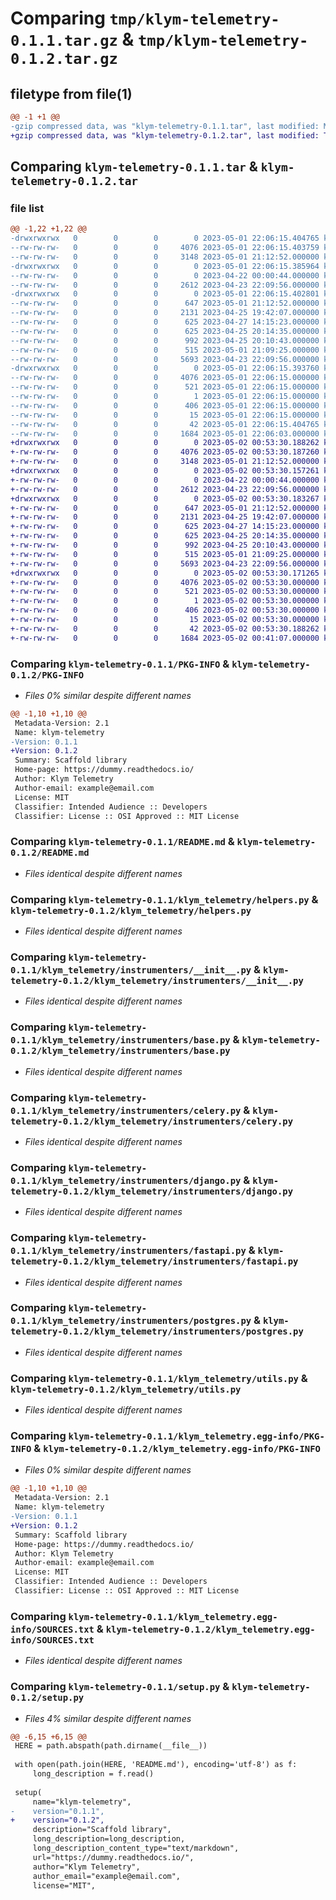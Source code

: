 # Comparing `tmp/klym-telemetry-0.1.1.tar.gz` & `tmp/klym-telemetry-0.1.2.tar.gz`

## filetype from file(1)

```diff
@@ -1 +1 @@
-gzip compressed data, was "klym-telemetry-0.1.1.tar", last modified: Mon May  1 22:06:15 2023, max compression
+gzip compressed data, was "klym-telemetry-0.1.2.tar", last modified: Tue May  2 00:53:30 2023, max compression
```

## Comparing `klym-telemetry-0.1.1.tar` & `klym-telemetry-0.1.2.tar`

### file list

```diff
@@ -1,22 +1,22 @@
-drwxrwxrwx   0        0        0        0 2023-05-01 22:06:15.404765 klym-telemetry-0.1.1/
--rw-rw-rw-   0        0        0     4076 2023-05-01 22:06:15.403759 klym-telemetry-0.1.1/PKG-INFO
--rw-rw-rw-   0        0        0     3148 2023-05-01 21:12:52.000000 klym-telemetry-0.1.1/README.md
-drwxrwxrwx   0        0        0        0 2023-05-01 22:06:15.385964 klym-telemetry-0.1.1/klym_telemetry/
--rw-rw-rw-   0        0        0        0 2023-04-22 00:00:44.000000 klym-telemetry-0.1.1/klym_telemetry/__init__.py
--rw-rw-rw-   0        0        0     2612 2023-04-23 22:09:56.000000 klym-telemetry-0.1.1/klym_telemetry/helpers.py
-drwxrwxrwx   0        0        0        0 2023-05-01 22:06:15.402801 klym-telemetry-0.1.1/klym_telemetry/instrumenters/
--rw-rw-rw-   0        0        0      647 2023-05-01 21:12:52.000000 klym-telemetry-0.1.1/klym_telemetry/instrumenters/__init__.py
--rw-rw-rw-   0        0        0     2131 2023-04-25 19:42:07.000000 klym-telemetry-0.1.1/klym_telemetry/instrumenters/base.py
--rw-rw-rw-   0        0        0      625 2023-04-27 14:15:23.000000 klym-telemetry-0.1.1/klym_telemetry/instrumenters/celery.py
--rw-rw-rw-   0        0        0      625 2023-04-25 20:14:35.000000 klym-telemetry-0.1.1/klym_telemetry/instrumenters/django.py
--rw-rw-rw-   0        0        0      992 2023-04-25 20:10:43.000000 klym-telemetry-0.1.1/klym_telemetry/instrumenters/fastapi.py
--rw-rw-rw-   0        0        0      515 2023-05-01 21:09:25.000000 klym-telemetry-0.1.1/klym_telemetry/instrumenters/postgres.py
--rw-rw-rw-   0        0        0     5693 2023-04-23 22:09:56.000000 klym-telemetry-0.1.1/klym_telemetry/utils.py
-drwxrwxrwx   0        0        0        0 2023-05-01 22:06:15.393760 klym-telemetry-0.1.1/klym_telemetry.egg-info/
--rw-rw-rw-   0        0        0     4076 2023-05-01 22:06:15.000000 klym-telemetry-0.1.1/klym_telemetry.egg-info/PKG-INFO
--rw-rw-rw-   0        0        0      521 2023-05-01 22:06:15.000000 klym-telemetry-0.1.1/klym_telemetry.egg-info/SOURCES.txt
--rw-rw-rw-   0        0        0        1 2023-05-01 22:06:15.000000 klym-telemetry-0.1.1/klym_telemetry.egg-info/dependency_links.txt
--rw-rw-rw-   0        0        0      406 2023-05-01 22:06:15.000000 klym-telemetry-0.1.1/klym_telemetry.egg-info/requires.txt
--rw-rw-rw-   0        0        0       15 2023-05-01 22:06:15.000000 klym-telemetry-0.1.1/klym_telemetry.egg-info/top_level.txt
--rw-rw-rw-   0        0        0       42 2023-05-01 22:06:15.404765 klym-telemetry-0.1.1/setup.cfg
--rw-rw-rw-   0        0        0     1684 2023-05-01 22:06:03.000000 klym-telemetry-0.1.1/setup.py
+drwxrwxrwx   0        0        0        0 2023-05-02 00:53:30.188262 klym-telemetry-0.1.2/
+-rw-rw-rw-   0        0        0     4076 2023-05-02 00:53:30.187260 klym-telemetry-0.1.2/PKG-INFO
+-rw-rw-rw-   0        0        0     3148 2023-05-01 21:12:52.000000 klym-telemetry-0.1.2/README.md
+drwxrwxrwx   0        0        0        0 2023-05-02 00:53:30.157261 klym-telemetry-0.1.2/klym_telemetry/
+-rw-rw-rw-   0        0        0        0 2023-04-22 00:00:44.000000 klym-telemetry-0.1.2/klym_telemetry/__init__.py
+-rw-rw-rw-   0        0        0     2612 2023-04-23 22:09:56.000000 klym-telemetry-0.1.2/klym_telemetry/helpers.py
+drwxrwxrwx   0        0        0        0 2023-05-02 00:53:30.183267 klym-telemetry-0.1.2/klym_telemetry/instrumenters/
+-rw-rw-rw-   0        0        0      647 2023-05-01 21:12:52.000000 klym-telemetry-0.1.2/klym_telemetry/instrumenters/__init__.py
+-rw-rw-rw-   0        0        0     2131 2023-04-25 19:42:07.000000 klym-telemetry-0.1.2/klym_telemetry/instrumenters/base.py
+-rw-rw-rw-   0        0        0      625 2023-04-27 14:15:23.000000 klym-telemetry-0.1.2/klym_telemetry/instrumenters/celery.py
+-rw-rw-rw-   0        0        0      625 2023-04-25 20:14:35.000000 klym-telemetry-0.1.2/klym_telemetry/instrumenters/django.py
+-rw-rw-rw-   0        0        0      992 2023-04-25 20:10:43.000000 klym-telemetry-0.1.2/klym_telemetry/instrumenters/fastapi.py
+-rw-rw-rw-   0        0        0      515 2023-05-01 21:09:25.000000 klym-telemetry-0.1.2/klym_telemetry/instrumenters/postgres.py
+-rw-rw-rw-   0        0        0     5693 2023-04-23 22:09:56.000000 klym-telemetry-0.1.2/klym_telemetry/utils.py
+drwxrwxrwx   0        0        0        0 2023-05-02 00:53:30.171265 klym-telemetry-0.1.2/klym_telemetry.egg-info/
+-rw-rw-rw-   0        0        0     4076 2023-05-02 00:53:30.000000 klym-telemetry-0.1.2/klym_telemetry.egg-info/PKG-INFO
+-rw-rw-rw-   0        0        0      521 2023-05-02 00:53:30.000000 klym-telemetry-0.1.2/klym_telemetry.egg-info/SOURCES.txt
+-rw-rw-rw-   0        0        0        1 2023-05-02 00:53:30.000000 klym-telemetry-0.1.2/klym_telemetry.egg-info/dependency_links.txt
+-rw-rw-rw-   0        0        0      406 2023-05-02 00:53:30.000000 klym-telemetry-0.1.2/klym_telemetry.egg-info/requires.txt
+-rw-rw-rw-   0        0        0       15 2023-05-02 00:53:30.000000 klym-telemetry-0.1.2/klym_telemetry.egg-info/top_level.txt
+-rw-rw-rw-   0        0        0       42 2023-05-02 00:53:30.188262 klym-telemetry-0.1.2/setup.cfg
+-rw-rw-rw-   0        0        0     1684 2023-05-02 00:41:07.000000 klym-telemetry-0.1.2/setup.py
```

### Comparing `klym-telemetry-0.1.1/PKG-INFO` & `klym-telemetry-0.1.2/PKG-INFO`

 * *Files 0% similar despite different names*

```diff
@@ -1,10 +1,10 @@
 Metadata-Version: 2.1
 Name: klym-telemetry
-Version: 0.1.1
+Version: 0.1.2
 Summary: Scaffold library
 Home-page: https://dummy.readthedocs.io/
 Author: Klym Telemetry
 Author-email: example@email.com
 License: MIT
 Classifier: Intended Audience :: Developers
 Classifier: License :: OSI Approved :: MIT License
```

### Comparing `klym-telemetry-0.1.1/README.md` & `klym-telemetry-0.1.2/README.md`

 * *Files identical despite different names*

### Comparing `klym-telemetry-0.1.1/klym_telemetry/helpers.py` & `klym-telemetry-0.1.2/klym_telemetry/helpers.py`

 * *Files identical despite different names*

### Comparing `klym-telemetry-0.1.1/klym_telemetry/instrumenters/__init__.py` & `klym-telemetry-0.1.2/klym_telemetry/instrumenters/__init__.py`

 * *Files identical despite different names*

### Comparing `klym-telemetry-0.1.1/klym_telemetry/instrumenters/base.py` & `klym-telemetry-0.1.2/klym_telemetry/instrumenters/base.py`

 * *Files identical despite different names*

### Comparing `klym-telemetry-0.1.1/klym_telemetry/instrumenters/celery.py` & `klym-telemetry-0.1.2/klym_telemetry/instrumenters/celery.py`

 * *Files identical despite different names*

### Comparing `klym-telemetry-0.1.1/klym_telemetry/instrumenters/django.py` & `klym-telemetry-0.1.2/klym_telemetry/instrumenters/django.py`

 * *Files identical despite different names*

### Comparing `klym-telemetry-0.1.1/klym_telemetry/instrumenters/fastapi.py` & `klym-telemetry-0.1.2/klym_telemetry/instrumenters/fastapi.py`

 * *Files identical despite different names*

### Comparing `klym-telemetry-0.1.1/klym_telemetry/instrumenters/postgres.py` & `klym-telemetry-0.1.2/klym_telemetry/instrumenters/postgres.py`

 * *Files identical despite different names*

### Comparing `klym-telemetry-0.1.1/klym_telemetry/utils.py` & `klym-telemetry-0.1.2/klym_telemetry/utils.py`

 * *Files identical despite different names*

### Comparing `klym-telemetry-0.1.1/klym_telemetry.egg-info/PKG-INFO` & `klym-telemetry-0.1.2/klym_telemetry.egg-info/PKG-INFO`

 * *Files 0% similar despite different names*

```diff
@@ -1,10 +1,10 @@
 Metadata-Version: 2.1
 Name: klym-telemetry
-Version: 0.1.1
+Version: 0.1.2
 Summary: Scaffold library
 Home-page: https://dummy.readthedocs.io/
 Author: Klym Telemetry
 Author-email: example@email.com
 License: MIT
 Classifier: Intended Audience :: Developers
 Classifier: License :: OSI Approved :: MIT License
```

### Comparing `klym-telemetry-0.1.1/klym_telemetry.egg-info/SOURCES.txt` & `klym-telemetry-0.1.2/klym_telemetry.egg-info/SOURCES.txt`

 * *Files identical despite different names*

### Comparing `klym-telemetry-0.1.1/setup.py` & `klym-telemetry-0.1.2/setup.py`

 * *Files 4% similar despite different names*

```diff
@@ -6,15 +6,15 @@
 HERE = path.abspath(path.dirname(__file__))
 
 with open(path.join(HERE, 'README.md'), encoding='utf-8') as f:
     long_description = f.read()
 
 setup(
     name="klym-telemetry",
-    version="0.1.1",
+    version="0.1.2",
     description="Scaffold library",
     long_description=long_description,
     long_description_content_type="text/markdown",
     url="https://dummy.readthedocs.io/",
     author="Klym Telemetry",
     author_email="example@email.com",
     license="MIT",
```

